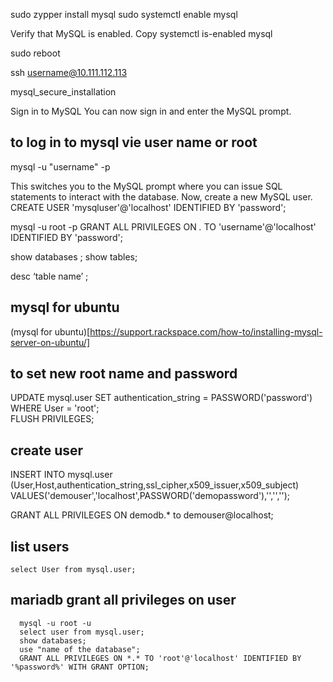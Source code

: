 
sudo zypper install mysql
sudo systemctl enable mysql

Verify that MySQL is enabled.
Copy
systemctl is-enabled mysql

sudo reboot

ssh username@10.111.112.113

mysql_secure_installation

Sign in to MySQL
You can now sign in and enter the MySQL prompt.


## to log in to mysql vie user name or root

   mysql -u "username" -p

This switches you to the MySQL prompt where you can issue SQL statements to interact with the database.
Now, create a new MySQL user.
CREATE USER 'mysqluser'@'localhost' IDENTIFIED BY 'password';



mysql -u root -p
GRANT ALL PRIVILEGES ON *.* TO 'username'@'localhost' IDENTIFIED BY 'password';

show databases ;
show tables;


desc ‘table name’ ;     


## mysql for ubuntu  
(mysql for ubuntu)[https://support.rackspace.com/how-to/installing-mysql-server-on-ubuntu/]  

## to set new root name and password   
UPDATE mysql.user SET authentication_string = PASSWORD('password') WHERE User = 'root';  
FLUSH PRIVILEGES;
## create user 
INSERT INTO mysql.user (User,Host,authentication_string,ssl_cipher,x509_issuer,x509_subject)
VALUES('demouser','localhost',PASSWORD('demopassword'),'','','');  

GRANT ALL PRIVILEGES ON demodb.* to demouser@localhost;  

 ## list users
    select User from mysql.user;


 ## mariadb  grant all privileges on user
      mysql -u root -u
      select user from mysql.user;
      show databases;
      use "name of the database";
      GRANT ALL PRIVILEGES ON *.* TO 'root'@'localhost' IDENTIFIED BY '%password%' WITH GRANT OPTION;
    



